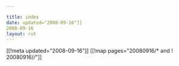 ```yaml
---

title: index
date: updated="2008-09-16"]]
2008-09-16
layout: rut
---
```


[[!meta updated="2008-09-16"]]
[[!map pages="20080916/* and ! 20080916/*/*"]]
